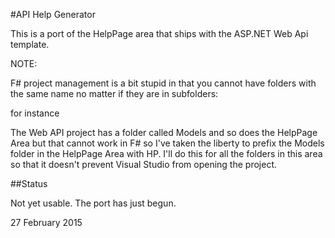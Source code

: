 #API Help Generator

This is a port of the HelpPage area that ships with the ASP.NET Web Api template. 

NOTE:

F# project management is a bit stupid in that you cannot have folders with the
same name no matter if they are in subfolders:

for instance

The Web API project has a folder called Models and so does the HelpPage Area but
that cannot work in F# so I've taken the liberty to prefix the Models folder in 
the HelpPage Area with HP. I'll do this for all the folders in this area so that
it doesn't prevent Visual Studio from opening the project.

##Status

Not yet usable. The port has just begun.

27 February 2015